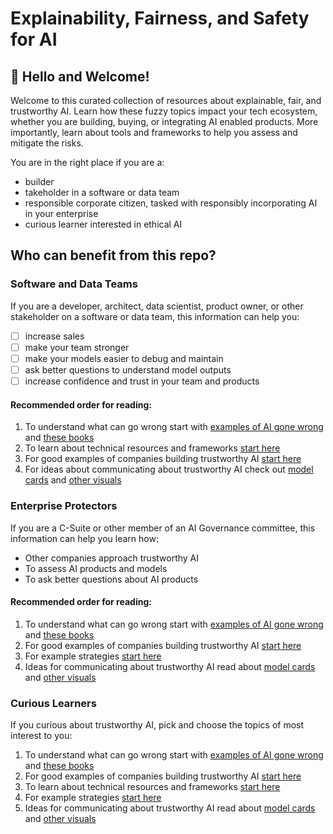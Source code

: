 # Explainability, Fairness, and Safety for AI

## 👋 Hello and Welcome!  

Welcome to this curated collection of resources about explainable, fair, and trustworthy AI. Learn how these fuzzy topics impact your tech ecosystem, whether you are building, buying, or integrating AI enabled products. More importantly, learn about tools and frameworks to help you assess and mitigate the risks.  

You are in the right place if you are a:  
* builder
* takeholder in a software or data team
* responsible corporate citizen, tasked with responsibly incorporating AI in your enterprise
* curious learner interested in ethical AI

## Who can benefit from this repo?

### Software and Data Teams
If you are a developer, architect, data scientist, product owner, or other stakeholder on a software or data team, this information can help you:
- [ ] increase sales
- [ ] make your team stronger
- [ ] make your models easier to debug and maintain
- [ ] ask better questions to understand model outputs
- [ ] increase confidence and trust in your team and products

#### Recommended order for reading:
1. To understand what can go wrong start with [examples of AI gone wrong](/ai-gone-wrong/README.md) and [these books](/resources/README.md)
1. To learn about technical resources and frameworks [start here](/python-frameworks/README.md)
1. For good examples of companies building trustworthy AI [start here](/learn-from-companies/README.md)
1. For ideas about communicating about trustworthy AI check out [model cards](/model-cards/README.md) and 
[other visuals](/visuals/README.md)

### Enterprise Protectors
If you are a C-Suite or other member of an AI Governance committee, this information can help you learn how:
* Other companies approach trustworthy AI 
* To assess AI products and models
* To ask better questions about AI products 

#### Recommended order for reading:
1. To understand what can go wrong start with [examples of AI gone wrong](/ai-gone-wrong/README.md) and [these books](/resources/README.md)
1. For good examples of companies building trustworthy AI [start here](/learn-from-companies/README.md)
1. For example strategies [start here](/strategy/README.md#government-strategies)
1. Ideas for communicating about trustworthy AI read about [model cards](/model-cards/README.md) and 
[other visuals](/visuals/README.md)


### Curious Learners
If you curious about trustworthy AI, pick and choose the topics of most interest to you: 

1. To understand what can go wrong start with [examples of AI gone wrong](/ai-gone-wrong/README.md) and [these books](/resources/README.md)
1. For good examples of companies building trustworthy AI [start here](/learn-from-companies/README.md)
1. To learn about technical resources and frameworks [start here](/python-frameworks/README.md)
1. For example strategies [start here](/strategy/README.md#government-strategies)
1. Ideas for communicating about trustworthy AI read about [model cards](/model-cards/README.md) and 
[other visuals](/visuals/README.md)








